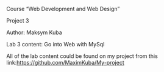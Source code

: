 Course “Web Development and Web Design”

Project 3

Author: Maksym Kuba

Lab 3 content: Go into Web with MySql

All of the lab content could be found on my project from this link:https://github.com/MaximKuba/My-project
